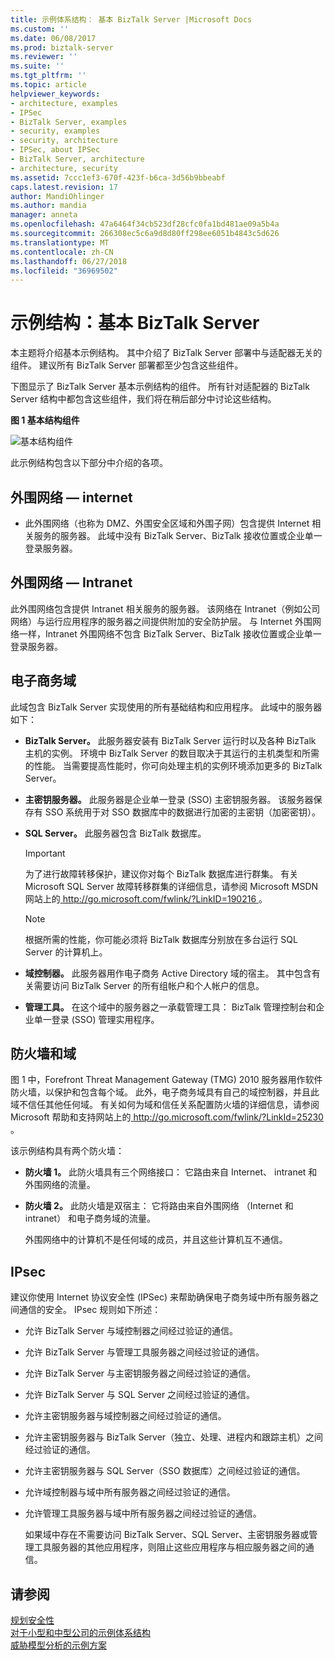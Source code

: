 ```yaml
---
title: 示例体系结构： 基本 BizTalk Server |Microsoft Docs
ms.custom: ''
ms.date: 06/08/2017
ms.prod: biztalk-server
ms.reviewer: ''
ms.suite: ''
ms.tgt_pltfrm: ''
ms.topic: article
helpviewer_keywords:
- architecture, examples
- IPSec
- BizTalk Server, examples
- security, examples
- security, architecture
- IPSec, about IPSec
- BizTalk Server, architecture
- architecture, security
ms.assetid: 7ccc1ef3-670f-423f-b6ca-3d56b9bbeabf
caps.latest.revision: 17
author: MandiOhlinger
ms.author: mandia
manager: anneta
ms.openlocfilehash: 47a6464f34cb523df28cfc0fa1bd481ae09a5b4a
ms.sourcegitcommit: 266308ec5c6a9d8d80ff298ee6051b4843c5d626
ms.translationtype: MT
ms.contentlocale: zh-CN
ms.lasthandoff: 06/27/2018
ms.locfileid: "36969502"
---
```

# <a name="sample-architecture-base-biztalk-server"></a>示例结构：基本 BizTalk Server
本主题将介绍基本示例结构。 其中介绍了 BizTalk Server 部署中与适配器无关的组件。 建议所有 BizTalk Server 部署都至少包含这些组件。  
  
 下图显示了 BizTalk Server 基本示例结构的组件。 所有针对适配器的 BizTalk Server 结构中都包含这些组件，我们将在稍后部分中讨论这些结构。  
  
 **图 1 基本结构组件**  
  
 ![基本结构组件](../core/media/tdi-sec-refarch.gif "TDI_Sec_RefArch_")  
  
 此示例结构包含以下部分中介绍的各项。  
  
## <a name="perimeter-networkinternet"></a>外围网络 ― internet  
  
-   此外围网络（也称为 DMZ、外围安全区域和外围子网）包含提供 Internet 相关服务的服务器。 此域中没有 BizTalk Server、BizTalk 接收位置或企业单一登录服务器。  
  
## <a name="perimeter-networkintranet"></a>外围网络 ― Intranet  
 此外围网络包含提供 Intranet 相关服务的服务器。 该网络在 Intranet（例如公司网络）与运行应用程序的服务器之间提供附加的安全防护层。 与 Internet 外围网络一样，Intranet 外围网络不包含 BizTalk Server、BizTalk 接收位置或企业单一登录服务器。  
  
## <a name="e-business-domain"></a>电子商务域  
 此域包含 BizTalk Server 实现使用的所有基础结构和应用程序。 此域中的服务器如下：  
  
-   **BizTalk Server。** 此服务器安装有 BizTalk Server 运行时以及各种 BizTalk 主机的实例。 环境中 BizTalk Server 的数目取决于其运行的主机类型和所需的性能。 当需要提高性能时，你可向处理主机的实例环境添加更多的 BizTalk Server。  
  
-   **主密钥服务器。** 此服务器是企业单一登录 (SSO) 主密钥服务器。 该服务器保存有 SSO 系统用于对 SSO 数据库中的数据进行加密的主密钥（加密密钥）。  
  
-   **SQL Server。** 此服务器包含 BizTalk 数据库。  
  
    > [!IMPORTANT]
    >  为了进行故障转移保护，建议你对每个 BizTalk 数据库进行群集。 有关 Microsoft SQL Server 故障转移群集的详细信息，请参阅 Microsoft MSDN 网站上的[ http://go.microsoft.com/fwlink/?LinkID=190216 ](http://go.microsoft.com/fwlink/?LinkID=190216)。  
  
    > [!NOTE]
    >  根据所需的性能，你可能必须将 BizTalk 数据库分别放在多台运行 SQL Server 的计算机上。  
  
-   **域控制器。** 此服务器用作电子商务 Active Directory 域的宿主。 其中包含有关需要访问 BizTalk Server 的所有组帐户和个人帐户的信息。  
  
-   **管理工具。** 在这个域中的服务器之一承载管理工具： BizTalk 管理控制台和企业单一登录 (SSO) 管理实用程序。  
  
## <a name="firewalls-and-domains"></a>防火墙和域  
 图 1 中，Forefront Threat Management Gateway (TMG) 2010 服务器用作软件防火墙，以保护和包含每个域。 此外，电子商务域具有自己的域控制器，并且此域不信任其他任何域。 有关如何为域和信任关系配置防火墙的详细信息，请参阅 Microsoft 帮助和支持网站上的[ http://go.microsoft.com/fwlink/?LinkId=25230 ](http://go.microsoft.com/fwlink/?LinkId=25230)。  
  
 该示例结构具有两个防火墙：  
  
- **防火墙 1。** 此防火墙具有三个网络接口： 它路由来自 Internet、 intranet 和外围网络的流量。  
  
- **防火墙 2。** 此防火墙是双宿主： 它将路由来自外围网络 （Internet 和 intranet） 和电子商务域的流量。  
  
  外围网络中的计算机不是任何域的成员，并且这些计算机互不通信。  
  
## <a name="ipsec"></a>IPsec  
 建议你使用 Internet 协议安全性 (IPSec) 来帮助确保电子商务域中所有服务器之间通信的安全。 IPsec 规则如下所述：  
  
- 允许 BizTalk Server 与域控制器之间经过验证的通信。  
  
- 允许 BizTalk Server 与管理工具服务器之间经过验证的通信。  
  
- 允许 BizTalk Server 与主密钥服务器之间经过验证的通信。  
  
- 允许 BizTalk Server 与 SQL Server 之间经过验证的通信。  
  
- 允许主密钥服务器与域控制器之间经过验证的通信。  
  
- 允许主密钥服务器与 BizTalk Server（独立、处理、进程内和跟踪主机）之间经过验证的通信。  
  
- 允许主密钥服务器与 SQL Server（SSO 数据库）之间经过验证的通信。  
  
- 允许域控制器与域中所有服务器之间经过验证的通信。  
  
- 允许管理工具服务器与域中所有服务器之间经过验证的通信。  
  
  如果域中存在不需要访问 BizTalk Server、SQL Server、主密钥服务器或管理工具服务器的其他应用程序，则阻止这些应用程序与相应服务器之间的通信。  
  
## <a name="see-also"></a>请参阅  
 [规划安全性](../core/planning-for-security.md)   
 [对于小型和中型公司的示例体系结构](../core/sample-architectures-for-small-medium-sized-companies.md)   
 [威胁模型分析的示例方案](../core/sample-scenarios-for-threat-model-analysis.md)